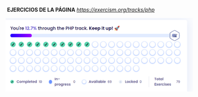 ​	**EJERCICIOS DE LA PÁGINA** *https://exercism.org/tracks/php*


![rutaCompleta](./rutaCompleta.png)
